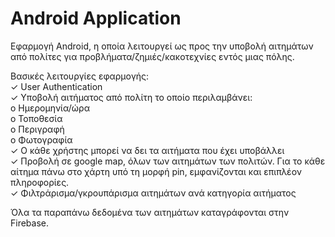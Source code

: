 # Android Application

Εφαρμογή Android, η οποία λειτουργεί ως προς την υποβολή αιτημάτων από πολίτες για προβλήματα/ζημιές/κακοτεχνίες εντός μιας πόλης. <br/>

Βασικές λειτουργίες εφαρμογής:<br/>
✓ User Authentication<br/>
✓ Υποβολή αιτήματος από πολίτη το οποίο περιλαμβάνει:<br/>
  o Ημερομηνία/ώρα<br/>
  o Τοποθεσία<br/>
  o Περιγραφή<br/>
  o Φωτογραφία<br/>
✓ Ο κάθε χρήστης μπορεί να δει τα αιτήματα που έχει υποβάλλει<br/>
✓ Προβολή σε google map, όλων των αιτημάτων των πολιτών. Για το κάθε
αίτημα πάνω στο χάρτη υπό τη μορφή pin, εμφανίζονται και
επιπλέον πληροφορίες.<br/>
✓ Φιλτράρισμα/γκρουπάρισμα αιτημάτων ανά κατηγορία αιτήματος<br/>

Όλα τα παραπάνω δεδομένα των αιτημάτων καταγράφονται στην Firebase.
